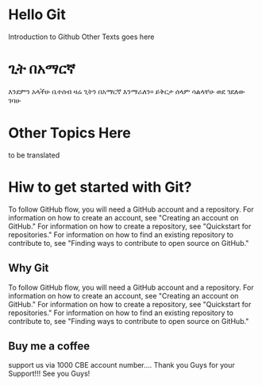 # Hello Git
Introduction to Github
Other Texts goes here

# ጊት በአማርኛ 

እንደምን አላችሁ ቤተሰብ ዛሬ ጊትን በአማርኛ እንማራለን። 
ይቅርታ ሰላም ሳልላቸሁ ወደ ገደለው ገባሁ 

# Other Topics Here
to be translated
# Hiw to get started with Git?
To follow GitHub flow, you will need a GitHub account and a repository. For information on how to create an account, see "Creating an account on GitHub." For information on how to create a repository, see "Quickstart for repositories." For information on how to find an existing repository to contribute to, see "Finding ways to contribute to open source on GitHub."

## Why Git
To follow GitHub flow, you will need a GitHub account and a repository. For information on how to create an account, see "Creating an account on GitHub." For information on how to create a repository, see "Quickstart for repositories." For information on how to find an existing repository to contribute to, see "Finding ways to contribute to open source on GitHub."

## Buy me a coffee
support us via 1000 CBE account number....
Thank you Guys for your Support!!!
See you Guys!
